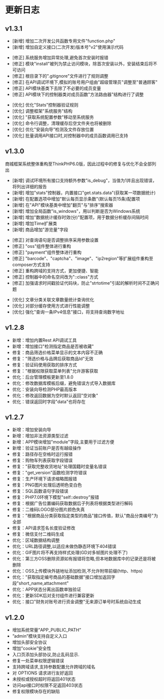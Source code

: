# 更新日志

## v1.3.1
* [新增] 增加二次开发公共函数专用文件"function.php"
* [新增] 增加自定义接口(二次开发)版本号"v2"使用演示代码

- [修正] 系统服务增加异常处理,避免首次安装时报错
- [修正] 模块"install"被列为禁止访问模块，除首次安装以外，安装结束后将不可访问
- [修正] 根目录下的".gitignore"文件进行了规则调整
- [修正] 在API调试环境下,模拟的账号用户组由"超级管理员"调整至"普通顾客"
- [修正] API模块基类下去除了不必要的成员变量
- [修正] API模块下的控制器类对成员函数"方法路由器"结构进行了调整

* [优化] 优化"Stats"控制器验证规则
* [优化] 调整框架"系统服务"结构
* [优化] "获取系统配置参数"移动至系统服务
* [优化] 命令行调整，清理缓存后空文件夹也将被删除
* [优化] 优化"安装向导"检测及文件存放位置
* [优化] 批量调用API接口时,对控制器中的成员函数调用已支持

## v1.3.0
商城框架系统整体重构至ThinkPHP6.0版，因此过程中的修复与优化不会全部列出

* [新增] 调试环境所有接口支持额外参数"is_debug"，当值为1并且出现错误，将列出详细的报告
* [新增] 增加"stats"控制器，内置接口"get.stats.data"(获取某一项数据统计)
* [新增] 在配置选项中增加"默认每页显示条数"(默认每页15条)配置项
* [新增] 在"API"模块基类中增加"翻页"与"排序"搜索器
* [新增] 增加全局函数"is_windows"，用以判断是否为Windows系统
* [新增] 增加"数据统计缓存时效(分)"配置项，用于数据分析缓存间隔时间
* [新增] 增加Time扩展类
* [新增] 商品增加"游览量"字段
- [修正] 对查询语句是否调整排序采用参数设置
- [修正] "oss"组件整体进行重构
- [修正] "payment"组件整体进行重构
- [修正] "barcode"、"captcha"、"image"、"ip2region"等扩展组件重构至composer方式支持
- [修正] 重构跨域的支持方式，更加便捷、智能
- [修正] 控制器中的命名空间改为"::class"方式
- [修正] 加强请求时间戳验证代码块，防止"strtotime"引起的解析时间不正确问题
* [优化] 文章分类关联文章数量统计查询优化
* [优化] 对部分缓存使用方式进行性能调整
* [优化] 强化"查询一条IPv4信息"接口，将支持查询数字地址

## v1.2.8
* 新增：增加内置Rest API调试工具
* 新增：增加接口"检测指定商品是否被收藏"
* 修复：商品筛选价格菜单显示的文本内容不正确
* 修复："筛选价格与品牌后获取商品Id"无效
* 修复：验证码使用获取的排序方式
* 修复："根据权限获取菜单列表"允许游客获取
* 优化：后台管理模板更新至1.8.0
* 优化：修改数据库模板后缀，避免错误方式导入数据库
* 优化：安装向导检测PHP最高版本
* 优化：修改返回数据为空时默认返回"空对象"
* 优化：错误返回时字段"data"也将存在

## v1.2.7
* 新增：增加安装向导
* 新增：增加非法资源类型过滤
* 新增：APP模块增加"module"字段,主要用于过滤方便
* 新增：验证当前账户是否有越级操作
* 修复：路径存在空格时运行报错
* 修复：购物车列表获取字段错误
* 修复："获取完整收货地址"处理国籍时变量名错误
* 修复："get_version"函数检测字符错误
* 修复：生产环境下请求缩略图报错
* 修复：PNG图片处理后透明色变白色
* 修复：SQL函数语句字段错误
* 修复：PHP7.0环境下模型"self::destroy"报错
* 修复：根据广告位置编码获取数据后子列表将根据类型进行解码
* 修复：二维码LOGO部分图片颜色失真
* 修复："根据商品分类获取指定类型的商品"接口传值，默认"商品分类编号"为全部
* 修复：API请求签名长度验证修改
* 修复：微信支付二维码生成
* 优化：区域数据结构调整
* 优化：URL路径调整,以适应未做伪静态环境下404错误
* 优化：GIF图片将不再支持样式处理(GD对多帧图片处理不了)
* 优化：第三方OSS删除资源如有报错将忽略,但本地数据库中的记录还是将被删除
* 优化：OSS上传模块外链地址添加检测,不允许附带前缀(http、https)
* 优化："获取指定编号商品的基础数据"接口增加返回字段"short_name,attachment"
* 优化：APP状态分离出函数单独验证
* 优化：更新SDK后对支付组件进行兼容更新
* 优化：接口"财务对账号进行资金调整"无来源订单号时系统自动生成

## v1.2.0
* 增加系统常量”APP_PUBLIC_PATH”
* ”admin”模块支持自定义入口
* 增加头部安全协议
* 增加”cookie”安全性
* 入口页添加头部协议,防止乱码显示.
* 修复一处菜单权限逻辑错误
* 支持跨域请求,支持参数配置允许跨域的域名
* 对 OPTIONS 请求进行友好返回
* 未授权或授权超时将返回401状态
* 访问api接口时权限不足返回403状态
* 修复权限模块存在的缺陷